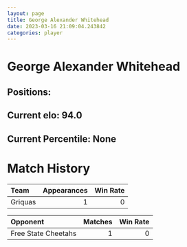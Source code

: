 ```yaml
---  
layout: page  
title: George Alexander Whitehead  
date: 2023-03-16 21:09:04.243842  
categories: player  
---
```

# George Alexander Whitehead

## Positions: 

## Current elo: 94.0

## Current Percentile: None

# Match History


| Team    |   Appearances |   Win Rate |
|:--------|--------------:|-----------:|
| Griquas |             1 |          0 |

| Opponent            |   Matches |   Win Rate |
|:--------------------|----------:|-----------:|
| Free State Cheetahs |         1 |          0 |